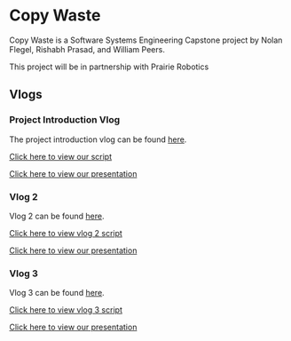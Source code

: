 # Copy Waste

Copy Waste is a Software Systems Engineering Capstone project by Nolan Flegel, Rishabh Prasad, and William Peers.

This project will be in partnership with Prairie Robotics

## Vlogs

### Project Introduction Vlog
The project introduction vlog can be found [here](https://youtu.be/U14Ei5zRgFo).

[Click here to view our script](https://github.com/Copy-Waste/cw-core/blob/main/Vlogs/Vlog%201/Introduction%20Script.pdf)

[Click here to view our presentation](https://github.com/Copy-Waste/cw-core/blob/main/Vlogs/Vlog%201/Introduction%20Presentation.pdf)

### Vlog 2

Vlog 2 can be found [here](https://youtu.be/TKc6Ga1Qyq4).

[Click here to view vlog 2 script](https://github.com/Copy-Waste/cw-core/blob/main/Vlogs/Vlog%202/Vlog%202%20-%20Script.pdf)

[Click here to view our presentation](https://github.com/Copy-Waste/cw-core/blob/main/Vlogs/Vlog%202/Vlog%202%20-%20Presentation.pdf)

### Vlog 3

Vlog 3 can be found [here](https://youtu.be/pZszo4uhcGo).

[Click here to view vlog 3 script](https://github.com/Copy-Waste/cw-core/blob/main/Vlogs/Vlog%203/Vlog%203%20-%20Script.pdf)

[Click here to view our presentation](https://github.com/Copy-Waste/cw-core/blob/main/Vlogs/Vlog%203/Vlog%203%20-%20Presentation.pdf)
